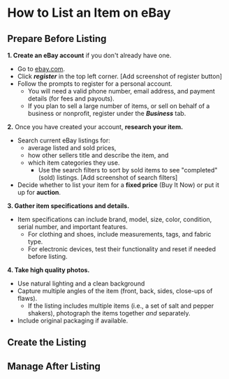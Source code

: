 # How to List an Item on eBay

## Prepare Before Listing

**1. Create an eBay account** if you don't already have one.
   - Go to [ebay.com](https://www.ebay.com).
   - Click ***register*** in the top left corner. [Add screenshot of register button]
   - Follow the prompts to register for a personal account.
     - You will need a valid phone number, email address, and payment details (for fees and payouts).
     - If you plan to sell a large number of items, or sell on behalf of a business or nonprofit, register under the ***Business*** tab.

**2.** Once you have created your account, **research your item.**
   - Search current eBay listings for:
     - average listed and sold prices,
     - how other sellers title and describe the item, and
     - which item categories they use.
       - Use the search filters to sort by sold items to see "completed" (sold) listings. [Add screenshot of search filters]
   - Decide whether to list your item for a **fixed price** (Buy It Now) or put it up for **auction**. 

**3. Gather item specifications and details.**
   - Item specifications can include brand, model, size, color, condition, serial number, and important features. 
     - For clothing and shoes, include measurements, tags, and fabric type.
     - For electronic devices, test their functionality and reset if needed before listing.

**4. Take high quality photos.**
   - Use natural lighting and a clean background
   - Capture multiple angles of the item (front, back, sides, close-ups of flaws). 
     - If the listing includes multiple items (i.e., a set of salt and pepper shakers), photograph the items together *and* separately.
   - Include original packaging if available.

## Create the Listing

## Manage After Listing